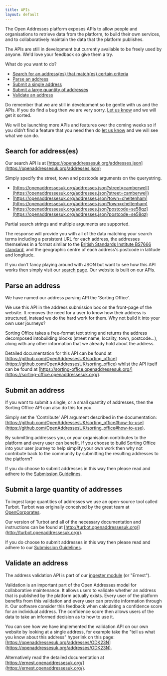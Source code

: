 ```yaml
---
title: APIs
layout: default
---
```


The Open Addresses platform exposes APIs to allow people and organisations to retrieve data from the platform, to build their own services, and to collaboratively maintain the data that the platform publishes.

The APIs are still in development but currently available to be freely used by anyone. We'd love your feedback so give them a try.

What do you want to do?

* <a href='#search'>Search for an address(es) that match(es) certain criteria</a>
* <a href='#sortingoffice'>Parse an address</a>
* <a href='#submitone'>Submit a single address</a>
* <a href='#submitmany'>Submit a large quantity of addresses</a>
* <a href='#validate'>Validate an address</a>

Do remember that we are still in development so be gentle with us and the APIs. If you do find a bug then we are very sorry. [Let us know](https://github.com/OpenAddressesUK/forum) and we will get it sorted.

We will be launching more APIs and features over the coming weeks so if you didn’t find a feature that you need then do [let us know](https://github.com/OpenAddressesUK/forum) and we will see what we can do.

<h2 id='search'>Search for address(es)</h2>

Our search API is at [https://openaddressesuk.org/addresses.json](https://openaddressesuk.org/addresses.json)

Simply specify the street, town and postcode arguments on the querystring.

* [https://openaddressesuk.org/addresses.json?street=camberwell](https://openaddressesuk.org/addresses.json?street=camberwell)
* [https://openaddressesuk.org/addresses.json?town=cheltenham](https://openaddressesuk.org/addresses.json?town=cheltenham)
* [https://openaddressesuk.org/addresses.json?postcode=se58qz](https://openaddressesuk.org/addresses.json?postcode=se58qz)

Partial search strings and multiple arguments are supported.

The response will provide you with all of the data matching your search terms including a persistent URL for each address, the addresses themselves in a format similar to the [British Standards Institute BS7666 standard](http://www.bsigroup.co.uk/en-GB/about-bsi/media-centre/press-releases/2006/7/Standardize-the-referencing-and-addressing-of-geographical-objects/#.VOxowLDkfp4), and the geographic centre of each address's postcode in latitude and longitude.

If you don’t fancy playing around with JSON but want to see how this API works then simply visit our [search page](https://openaddressesuk.org/addresses). Our website is built on our APIs.

<h2 id='sortingoffice'>Parse an address</h2>

We have named our address parsing API the 'Sorting Office'.

We use this API in the address submission box on the front-page of the website. It removes the need for a user to know how their address is structured, instead we do the hard work for them. Why not build it into your own user journeys?

Sorting Office takes a free-format text string and returns the address decomposed intobuilding blocks (street name, locality, town, postcode...), along with any other information that we already hold about the address.

Detailed documentation for this API can be found at [https://github.com/OpenAddressesUK/sorting_office](https://github.com/OpenAddressesUK/sorting_office) whilst the API itself can be found at [https://sorting-office.openaddressesuk.org/](https://sorting-office.openaddressesuk.org/).

<h2 id='submitone'>Submit an address</h2>

If you want to submit a single, or a small quantity of addresses, then the Sorting Office API can also do this for you.

Simply set the 'Contribute' API argument described in the documentation: [https://github.com/OpenAddressesUK/sorting_office#how-to-use](https://github.com/OpenAddressesUK/sorting_office#how-to-use).

By submitting addresses you, or your organisation contributes to the platform and every user can benefit. If you choose to build Sorting Office into your user journey to help simplify your own work then why not contribute back to the community by submitting the resulting addresses to the platform?

If you do choose to submit addresses in this way then please read and adhere to the [Submission Guidelines](https://github.com/OpenAddressesUK/sorting_office#subguidelines).

<h2 id='submitmany'>Submit a large quantity of addresses</h2>

To ingest large quantities of addresses we use an open-source tool called Turbot. Turbot was originally conceived by the great team at [OpenCorporates](http://opencorporates.com/).

Our version of Turbot and all of the necessary documentation and instructions can be found at [http://turbot.openaddressesuk.org/](http://turbot.openaddressesuk.org/).

If you do choose to submit addresses in this way then please read and adhere to our [Submission Guidelines](https://github.com/OpenAddressesUK/sorting_office#subguidelines).

<h2 id='validate'>Validate an address</h2>

The address validation API is part of our [ingester module](https://openaddressesuk.org/about/docs#ingester) (or "Ernest").

Validation is an important part of the Open Addresses model for collaborative maintenance. It allows users to validate whether an address that is published by the platform actually exists. Every user of the platform benefits from this validation and every user can provide information through it. Our software consider this feedback when calculating a confidence score for an individual address. The confidence score then allows users of the data to take an informed decision as to how to use it.

You can see how we have implemented the validation API on our own website by looking at a single address, for example take the "tell us what you know about this address" hyperlink on this page: [https://openaddressesuk.org/addresses/ODK23N](https://openaddressesuk.org/addresses/ODK23N).

Alternatively read the detailed documentation at [https://ernest.openaddressesuk.org/](https://ernest.openaddressesuk.org/).
